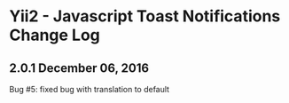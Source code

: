 Yii2 - Javascript Toast Notifications Change Log
================================================

2.0.1 December 06, 2016
-----------------------
Bug #5: fixed bug with translation to default